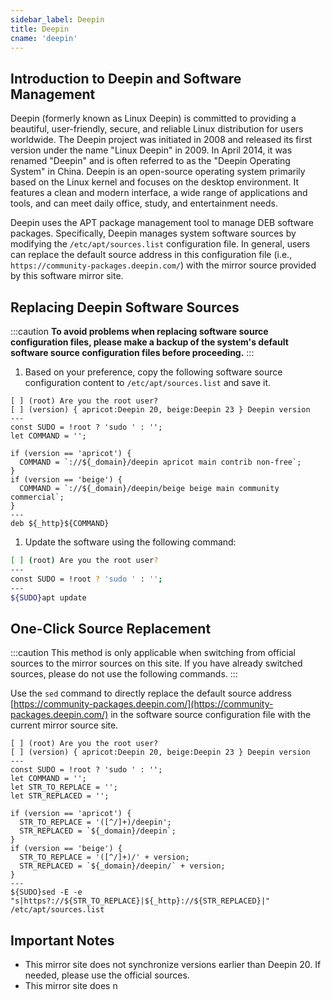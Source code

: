 ```yaml
---
sidebar_label: Deepin
title: Deepin
cname: 'deepin'
---
```


## Introduction to Deepin and Software Management

Deepin (formerly known as Linux Deepin) is committed to providing a beautiful, user-friendly, secure, and reliable Linux distribution for users worldwide. The Deepin project was initiated in 2008 and released its first version under the name "Linux Deepin" in 2009. In April 2014, it was renamed "Deepin" and is often referred to as the "Deepin Operating System" in China. Deepin is an open-source operating system primarily based on the Linux kernel and focuses on the desktop environment. It features a clean and modern interface, a wide range of applications and tools, and can meet daily office, study, and entertainment needs.

Deepin uses the APT package management tool to manage DEB software packages. Specifically, Deepin manages system software sources by modifying the `/etc/apt/sources.list` configuration file. In general, users can replace the default source address in this configuration file (i.e., `https://community-packages.deepin.com/`) with the mirror source provided by this software mirror site.
## Replacing Deepin Software Sources

:::caution
**To avoid problems when replacing software source configuration files, please make a backup of the system's default software source configuration files before proceeding.** 
::: 
1. Based on your preference, copy the following software source configuration content to `/etc/apt/sources.list` and save it.

```shell varcode
[ ] (root) Are you the root user?
[ ] (version) { apricot:Deepin 20, beige:Deepin 23 } Deepin version
---
const SUDO = !root ? 'sudo ' : '';
let COMMAND = '';

if (version == 'apricot') {
  COMMAND = `://${_domain}/deepin apricot main contrib non-free`;
}
if (version == 'beige') {
  COMMAND = `://${_domain}/deepin/beige beige main community commercial`;
}
---
deb ${_http}${COMMAND}
```


1. Update the software using the following command:

```bash varcode
[ ] (root) Are you the root user?
---
const SUDO = !root ? 'sudo ' : '';
---
${SUDO}apt update
```


## One-Click Source Replacement

:::caution
This method is only applicable when switching from official sources to the mirror sources on this site. If you have already switched sources, please do not use the following commands.
:::

Use the `sed` command to directly replace the default source address [https://community-packages.deepin.com/](https://community-packages.deepin.com/)  in the software source configuration file with the current mirror source site.

```shell varcode
[ ] (root) Are you the root user?
[ ] (version) { apricot:Deepin 20, beige:Deepin 23 } Deepin version
---
const SUDO = !root ? 'sudo ' : '';
let COMMAND = '';
let STR_TO_REPLACE = '';
let STR_REPLACED = '';

if (version == 'apricot') {
  STR_TO_REPLACE = '([^/]+)/deepin';
  STR_REPLACED = `${_domain}/deepin`;
}
if (version == 'beige') {
  STR_TO_REPLACE = '([^/]+)/' + version;
  STR_REPLACED = `${_domain}/deepin/` + version;
}
---
${SUDO}sed -E -e "s|https?://${STR_TO_REPLACE}|${_http}://${STR_REPLACED}|" /etc/apt/sources.list
```


## Important Notes 
- This mirror site does not synchronize versions earlier than Deepin 20. If needed, please use the official sources. 
- This mirror site does n